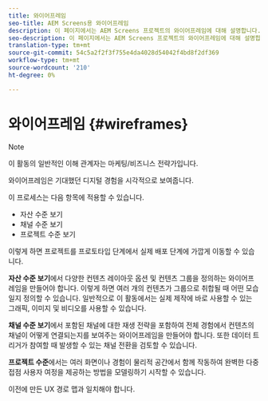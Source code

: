 ```yaml
---
title: 와이어프레임
seo-title: AEM Screens용 와이어프레임
description: 이 페이지에서는 AEM Screens 프로젝트의 와이어프레임에 대해 설명합니다.
seo-description: 이 페이지에서는 AEM Screens 프로젝트의 와이어프레임에 대해 설명합니다.
translation-type: tm+mt
source-git-commit: 54c5a2f2f3f755e4da4028d54042f4bd8f2df369
workflow-type: tm+mt
source-wordcount: '210'
ht-degree: 0%

---
```



# 와이어프레임 {#wireframes}

>[!NOTE]
>이 활동의 일반적인 이해 관계자는 마케팅/비즈니스 전략가입니다.

와이어프레임은 기대했던 디지털 경험을 시각적으로 보여줍니다.

이 프로세스는 다음 항목에 적용할 수 있습니다.

* 자산 수준 보기
* 채널 수준 보기
* 프로젝트 수준 보기

이렇게 하면 프로젝트를 프로토타입 단계에서 실제 배포 단계에 가깝게 이동할 수 있습니다.

**자산 수준 보기**에서 다양한 컨텐츠 레이아웃 옵션 및 컨텐츠 그룹을 정의하는 와이어프레임을 만들어야 합니다. 이렇게 하면 여러 개의 컨텐츠가 그룹으로 취합될 때 어떤 모습일지 정의할 수 있습니다.
일반적으로 이 활동에서는 실제 제작에 바로 사용할 수 있는 그래픽, 이미지 및 비디오를 사용할 수 있습니다.

**채널 수준 보기**&#x200B;에서 포함된 채널에 대한 재생 전략을 포함하여 전체 경험에서 컨텐츠의 채널이 어떻게 연결되는지를 보여주는 와이어프레임을 만들어야 합니다. 또한 데이터 트리거가 참여할 때 발생할 수 있는 채널 전환을 검토할 수 있습니다.

**프로젝트 수준**&#x200B;에서는 여러 화면이나 경험이 물리적 공간에서 함께 작동하여 완벽한 다중 접점 사용자 여정을 제공하는 방법을 모델링하기 시작할 수 있습니다.

이전에 만든 UX 경로 맵과 일치해야 합니다.

